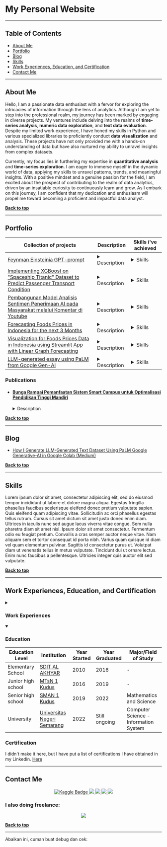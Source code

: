 <h1> My Personal Website </h1>
<hr>

<div>
<h2 id="top">Table of Contents</h2>
  <ul>
    <li><a href="#about"> About Me </a></li>
    <li><a href="#portfolio"> Portfolio </a></li>
    <li><a href="#blog"> Blog </a></li>
    <li><a href="#skills"> Skills </a></li>
    <li><a href="#education"> Work Experiences, Education, and Certification </a></li>
    <li><a href="#contact"> Contact Me </a></li>
  </ul>
</div>
<hr>

<!-- About Me -->
<div>
  <h2 id="about"> About Me </h2>
  <p>Hello, I am a passionate data enthusiast with a fervor for exploring the intricacies of information through the lens of analytics. Although I am yet to step into the professional realm, my journey has been marked by engaging in diverse projects. My ventures include delving into the realms of <strong>time-series analysis</strong>, <strong>numeric data exploration</strong>, and <strong>text data evaluation</strong>. Despite my limited work experience, I have honed my skills in Python and various specialized libraries to proficiently conduct <strong>data visualization</strong> and analysis. These projects have not only provided me with a hands-on understanding of data but have also nurtured my ability to unravel insights from complex datasets.</p>
  <p>Currently, my focus lies in furthering my expertise in <strong>quantitative analysis</strong> and <strong>time-series exploration</strong>. I am eager to immerse myself in the dynamic world of data, applying my skills to unravel patterns, trends, and meaningful insights. With a positive mindset and a genuine passion for the field, I am excited about the prospect of contributing to the realm of data analytics, driven by an insatiable curiosity to continuously learn and grow. As I embark on this journey, I am confident that my dedication and enthusiasm will propel me toward becoming a proficient and impactful data analyst.</p>
  <p><b><a href="#top">Back to top</a></b></p>
</div>
<hr>

<!-- Portfolio and data-related projects -->
<div>
  <h2 id="portfolio"> Portfolio </h2> 
  <table>
    <!-- Head -->
    <thead>
      <tr>
        <th>Collection of projects</th>
        <th>Description</th>
        <th>Skills i've achieved</th>      
      </tr>
    </thead>
    <tbody>
      <!-- Feynman-Einstenia GPTprompt -->
      <tr>
        <td><a href="https://github.com/Kingki19/Feynman-Einstenia-GPTprompt" target="_blank">Feynman Einsteinia GPT-prompt</a></td>
        <td>
          <details>
            <summary>Description</summary>
            The prompt that I made is to carry out the understanding process from simple to complex level. Even though this is not related to data, it trains my ability to understand complex LLMs and do prompting. Apart from that, I use chatGPT as a mentor, teacher, and discussion friend when I learn about data.
          </details>
        </td>
        <td>
          <details>
            <summary>Skills</summary>
            <ul>
              <li>LLM prompting</li>
              <li>Understanding of LLM</li>
              <li>Utilization of chatGPT as a free learning medium</li>
            </ul>
          </details>
        </td>
      </tr>
      <!-- 
Last project from statistic 
      -->
      <tr>
        <td> <a href="https://www.kaggle.com/code/kingki19/tugas-akhir-statistika" target="_blank"> Implementing XGBoost on "Spaceship Titanic" Dataset to Predict Passenger Transport Condition </a>
        </td>
        <td>
          <details>
            <summary>Description</summary>
            Final assignment in statistics course. I did it with my friend. Students were assigned to choose an assignment and we chose to create machine learning by participating in a competition for ML beginners on Kaggle. <a href="https://www.kaggle.com/competitions/spaceship-titanic" target="_blank">The competition is spaceship-titanic</a>. This is the first machine learning I created.
          </details>
        </td>
        <td>
          <details>
            <summary>Skills</summary>
            <ul>
              <li>Statistics Analytics</li>
              <li>Data Analysis</li>
              <li>Regression Machine Learning</li>
              <li>Python (Programming Language)</li>
            </ul>
          </details>
        </td>
      </tr>
      <!--
Gemastik Data Mining 2023
      -->
      <tr>
        <td>
          <a href="https://github.com/Kingki19/We-and-techa-Gemastik-Data-mining-2023" target="_blank"> Pembangunan Model Analisis Sentimen Penerimaan AI pada Masyarakat melalui Komentar di Youtube </a>
        </td>
        <td>
          <details>
            <summary>Description</summary>        
            This project involves conducting sentiment analysis on public opinions regarding AI adoption in Indonesia, using YouTube comments. Ensemble learning techniques were employed to train the model. Data was translated into English using GoogleTrans library, and automatic labeling was done with the Twitter-RoBERTa-Base-Sentiment-Latest model. TF-IDF and word embeddings were used for data extraction, and models were built with algorithms like Naive-Bayes, SVM, KNN, and Gradient Boosting. Results revealed that TF-IDF extraction outperformed word embeddings, with the Gradient Boosting algorithm being the most effective. Despite these findings, the project did not succeed, as the focus on creating an optimal model deviated from the essence of data mining, which involves extracting insights from data. This realization came after a deeper understanding of the nature of data mining.
          </details>
        </td>
        <td>
          <details>
            <summary>Skills</summary>
            <ul>
              <li>Sentiment analysis</li>
              <li>Ensemble learning techniques</li>
              <li>Data translation using GoogleTrans library</li>
              <li>Automatic labeling with Twitter-RoBERTa-Base-Sentiment-Latest model</li>
              <li>Data extraction using TF-IDF and word embeddings</li>
              <li>Model construction with Naive-Bayes, SVM, KNN, and Gradient Boosting algorithms</li>
              <li>Comparison of extraction methods and algorithms</li>
              <li>Interpretation of model results</li>
              <li>Reflection on project outcomes and identifying flaws</li>
              <li>Understanding the essence of data mining</li>
            </ul>
          </details>
        </td>
      </tr>
      <!--
DSI Playground - Harga Pangan
      -->
      <tr>
        <td> <a href="https://www.kaggle.com/code/kingki19/dsi-playground-harga-pangan/notebook" target="_blank"> Forecasting Foods Prices in Indonesia for the next 3 Months </a>
        </td>
        <td>
          <details>
            <summary>Description</summary>
            Secured 1st place in <a href="https://www.kaggle.com/competitions/data-science-playground-harga-pangan-final" target="_blank">Data Science Indonesia Kaggle competition</a>, triumphing in a solo endeavor to forecast essential commodity prices across Indonesian provinces over a three-month period. Achievements include mastering time series analysis, implementing advanced forecasting models (ARIMA and SARIMA), and utilizing the Panel library for interactive data visualization. Key takeaways involve rapid knowledge acquisition in just two months, embracing challenges as learning opportunities, and successful self-learning through free resources. Gratitude extended to Data Science Indonesia for organizing the competition, with excitement to continue the data science journey and tackle more challenges.
          </details>
        </td>
        <td>
          <details>
            <summary>Skills</summary>
            <ul>
              <li>Time series analysis</li>
              <li>Forecasting essential commodity prices</li>
              <li>Implementation of forecasting models (ARIMA and SARIMA)</li>
              <li>Utilization of the Panel library for interactive data visualization</li>
              <li>Data preprocessing for Kaggle competition</li>
              <li>Statistical analysis of commodity prices</li>
              <li>Application of machine learning techniques to real-world data</li>
              <li>Independent problem-solving in a solo endeavor</li>
              <li>Rapid knowledge acquisition in a short timeframe</li>
              <li>Adaptability to challenges and turning them into learning opportunities</li>
            </ul>
          </details>
        </td>
      </tr>
      <!--
Streamlit app visualization for Foods Prices Data in Indonesia
      -->
      <tr>
        <td> <a href="https://www.kaggle.com/code/kingki19/dsi-playground-harga-pangan/notebook" target="_blank"> Visualization for Foods Prices Data in Indonesia using Streamlit App with Linear Graph Forecasting </a>
        </td>
        <td>
          <details>
            <summary>Description</summary>
            This project, titled "Visualization for Foods Prices Data in Indonesia using Streamlit App with Linear Graph Forecasting," centers around the development of an interactive platform for visualizing food prices data in Indonesia. The Streamlit App is employed to create a user-friendly interface featuring linear graphs, enabling users to explore and interpret trends in food prices. The emphasis on linear graph forecasting enhances the application's capabilities by providing users with predictive insights into potential future price trajectories. Through this streamlined and focused visualization approach, the project aims to deliver a straightforward yet powerful tool for users to analyze and comprehend food price dynamics in Indonesia.
          </details>
        </td>
        <td>
          <details>
            <summary>Skills</summary>
              <ul>
                <li>Data visualization using Streamlit App</li>
                <li>Graphical representation of food prices data</li>
                <li>Implementation of linear graphs for trend analysis</li>
                <li>Forecasting using linear graph models</li>
                <li>Data analysis and interpretation</li>
                <li>User interface design for interactive exploration</li>
                <li>Integration of forecasting capabilities into the Streamlit App</li>
                <li>Understanding and processing food prices data</li>
                <li>Effective communication of insights through visualizations</li>
                <li>Application of statistical and forecasting concepts</li>
              </ul>
          </details>
        </td>
      </tr>
      <!--
LLM Generated essays
      -->
      <tr>
        <td> <a href="https://www.kaggle.com/datasets/kingki19/llm-generated-essay-using-palm-from-google-gen-ai" target="_blank"> LLM-generated essay using PaLM from Google Gen-AI </a>
        </td>
        <td>
          <details>
            <summary>Description</summary>
            In this project, I curated a dataset focusing on essays generated by Large Language Models (LLM) using PaLM from Google Gen-AI. The primary objective was to contribute to the external dataset for the <a href="https://www.kaggle.com/competitions/llm-detect-ai-generated-text" target="_blank">competition</a> on detecting text generated by artificial intelligence (AI) in order to address data imbalance issues. Additionally, I created a detailed tutorial outlining the process, which can be accessed <a href="https://medium.com/@mrizqi6061/how-i-generate-llm-generated-text-dataset-using-palm-google-generative-ai-in-google-colab-458c7797a5ac" target="_blank">here</a>. This project makes a positive contribution to mitigating data imbalance concerns by supplementing the external dataset, and the tutorial provides valuable insights for those interested in understanding the dataset development process.
          </details>
        </td>
        <td>
          <details>
            <summary>Skills</summary>
              <ul>
                <li>Dataset curation for LLM-generated essays using PaLM</li>
                <li>Data imbalance mitigation in Kaggle competition</li>
                <li>Contributed to external dataset for AI-generated text detection</li>
                <li>Comprehensive tutorial creation for dataset development</li>
                <li>Effective communication of project objectives and insights</li>
              </ul>
          </details>
        </td>
      </tr>
      <!--
      Proyek selanjutnya
      -->
    </tbody>
  </table>
  <h3>Publications</h3>
  <ul>
    <li>
      <h4><a href="https://repository.penerbiteureka.com/publications/564966/bunga-rampai-pemanfaatan-sistem-smart-campus-untuk-optimalisasi-pendidikan-tingg#id-section-title">Bunga Rampai Pemanfaatan Sistem Smart Campus untuk Optimalisasi Pendidikan Tinggi Mandiri</a></h4>
      <details>
        <summary> Description </summary>
        I actively contributed to a publication focused on the intersection of modern technology in educational institutions. Specifically, I served as the second author for the article titled "Implementation and Management of Data Centers in Higher Education." This publication, crafted in Bahasa Indonesia, delves into pertinent insights and practices related to the deployment and administration of data centers within the higher education sector. The collaborative effort aims to provide a comprehensive resource for readers seeking valuable perspectives on the strategic integration of technology in academic environments.
      </details> 
    </li>
  </ul>
  <p><b><a href="#top">Back to top</a></b></p>
</div>
<hr>

<!-- Articles, tutorial, or something i have made -->
<div>
  <h2 id="blog"> Blog </h2> 
  <ul>
    <li>
      <a href = "https://medium.com/@mrizqi6061/how-i-generate-llm-generated-text-dataset-using-palm-google-generative-ai-in-google-colab-458c7797a5ac" target="_blank">
        <p> How I Generate LLM-Generated Text Dataset Using PaLM Google Generative-AI in Google Colab (Medium) </p>
      </a> 
    </li>
  </ul>
  <p><b><a href="#top">Back to top</a></b></p>
</div>
<hr>


<!-- Skills i have achieved -->
<div>
  <h2 id="skills"> Skills </h2> 
  <p> Lorem ipsum dolor sit amet, consectetur adipiscing elit, sed do eiusmod tempor incididunt ut labore et dolore magna aliqua. Egestas fringilla phasellus faucibus scelerisque eleifend donec pretium vulputate sapien. Quis eleifend quam adipiscing vitae. Sollicitudin ac orci phasellus egestas tellus rutrum. Cursus sit amet dictum sit amet justo donec enim diam. Ultrices in iaculis nunc sed augue lacus viverra vitae congue. Sem nulla pharetra diam sit amet nisl. Ipsum dolor sit amet consectetur. Fermentum odio eu feugiat pretium. Convallis a cras semper auctor neque vitae. Nam aliquam sem et tortor consequat id porta nibh. Varius quam quisque id diam vel quam elementum pulvinar. Sagittis id  consectetur purus ut. Volutpat diam ut venenatis tellus in metus vulputate. Tincidunt dui ut ornare lectus. Enim nunc faucibus a pellentesque. Ultricies integer quis auctor elit sed vulputate. </p>
  <p><b><a href="#top">Back to top</a></b></p>
</div>
<hr>

<!-- My education history and certificate i have achieved -->
<div>
  <h2 id="education"> Work Experiences, Education, and Certification </h2>
  <details> 
    <summary> <h3> Work Experiences </h3> </summary>
    <p><i>Still don't have it yet</i></p>
  </details>
  <!-- Education -->
  <details open>
    <summary> <h3> Education </h3> </summary>
    <table>
      <!-- head -->
      <thead>
        <tr>
          <th>Education Level</th>
          <th>Institution</th>
          <th>Year Started</th>
          <th>Year Graduated</th>
          <th>Major/Field of Study</th>
        </tr>
      </thead>
      <tbody>
        <!-- SD -->
        <tr>
          <td>Elementary School</td>
          <td><a href="https://sekolah.data.kemdikbud.go.id/index.php/chome/profil/a074bf58-c4d7-e111-9ec1-e13df39ddeb9" target="_blank">SDIT AL AKHYAR</a></td>
          <td>2010</td>
          <td>2016</td>
          <td>-</td>
        </tr>
        <!-- MTs -->
        <tr>
          <td>Junior high school</td>
          <td><a href='http://mtsn1kudus.sch.id/' target="_blank">MTsN 1 Kudus</a></td>
          <td>2016</td>
          <td>2019</td>
          <td>-</td>
        </tr>
        <!-- SMA -->
        <tr>
          <td>Senior high school</td>
          <td><a href='https://sekolah.data.kemdikbud.go.id/index.php/chome/profil/a69c65b5-63f8-449d-8a9c-a2a00324c4bb' target="_blank">SMAN 1 Kudus</a></td>
          <td>2019</td>
          <td>2022</td>
          <td>Mathematics and Science</td>
        </tr>
        <!-- UNNES -->
        <tr>
          <td>University</td>
          <td><a href='https://unnes.ac.id/beranda/' target="_blank">Universitas Negeri Semarang</a></td>
          <td>2022</td>
          <td>Still ongoing</td>
          <td>Computer Science - Information System</td>
        </tr>
      </tbody>
    </table>
  </details>
  
  <!-- Certification -->
  <h3>Certification</h3>
  <p>I didn't make it here, but I have put a list of certifications I have obtained in my Linkedin. <a href="https://www.linkedin.com/in/muhammad-rizqi-921538248/details/certifications/">Here</a></p>
</div>
<hr>

<!-- Social Media -->
<div>
  <h2 id="contact"> Contact Me </h2> 
    <center>
      <a href="https://www.kaggle.com/kingki19" target="_blank">
        <img src="https://img.shields.io/badge/Kaggle-035a7d?style=for-the-badge&logo=kaggle&logoColor=white" alt="Kaggle Badge">
      </a>
      <a href="https://www.linkedin.com/in/muhammad-rizqi-921538248" target="_blank">
        <img src="https://img.shields.io/badge/linkedin-%230077B5.svg?style=for-the-badge&logo=linkedin&logoColor=white">
      </a>
      <a href="https://mail.google.com/mail/?view=cm&fs=1&to=mrizqi6061@gmail.com" target="_blank">
        <img src="https://img.shields.io/badge/Gmail-D14836?style=for-the-badge&logo=gmail&logoColor=white">
      </a>
      <a href="https://medium.com/@mrizqi6061" target="_blank">
        <img src="https://img.shields.io/badge/Medium-12100E?style=for-the-badge&logo=medium&logoColor=white">
      </a>
      <a href="https://www.instagram.com/muhammadrizqi1909/" target="_blank">
        <img src="https://img.shields.io/badge/Instagram-%23E4405F.svg?style=for-the-badge&logo=Instagram&logoColor=white">
      </a>
    </center>
    <h3> I also doing freelance: </h3>
    <center>
      <a href="https://www.upwork.com/freelancers/~012a438d12e60897d7?viewMode=1" target="_blank">
        <img src="https://img.shields.io/badge/UpWork-6FDA44?style=for-the-badge&logo=Upwork&logoColor=white">
      </a>
    </center>
  <p><b><a href="#top">Back to top</a></b></p>
</div>
<hr>

<!-- Tes -->
<p>Abaikan ini, cuman buat debug dan cek:</p>


